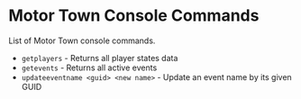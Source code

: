 # Motor Town Console Commands

List of Motor Town console commands.

* `getplayers` - Returns all player states data
* `getevents` - Returns all active events
* `updateeventname <guid> <new name>` - Update an event name by its given GUID
